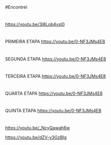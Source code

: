 #Encontrei 
#
https://youtu.be/3l8Lob4ysI0
#
#
PRIMEIRA ETAPA
https://youtu.be/0-NF3JMs4E8
#
#
SEGUNDA ETAPA
https://youtu.be/0-NF3JMs4E8
#
#
TERCEIRA ETAPA
https://youtu.be/0-NF3JMs4E8
#
#
QUARTA ETAPA
https://youtu.be/0-NF3JMs4E8
#
#
QUINTA ETAPA
https://youtu.be/0-NF3JMs4E8
#
#
https://youtu.be/_NcyQawah6w

https://youtu.be/dZV-y3GzBlg
#
#
